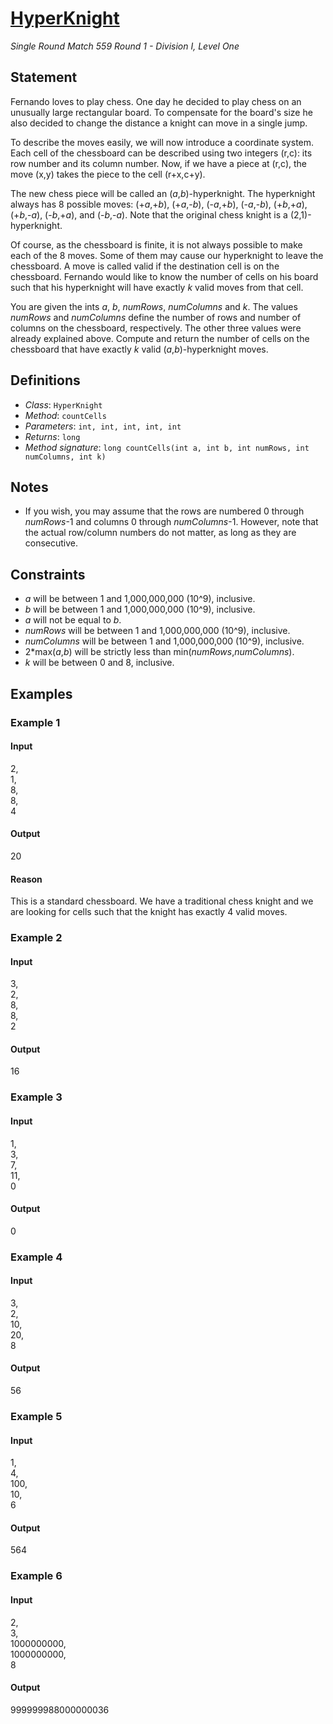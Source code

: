 # [HyperKnight](http://community.topcoder.com/tc?module=ProblemDetail&rd=15181&pm=12201)
*Single Round Match 559 Round 1 - Division I, Level One*

## Statement
Fernando loves to play chess. One day he decided to play chess on an unusually large rectangular board. To compensate for the board's size he also decided to change the distance a knight can move in a single jump.

To describe the moves easily, we will now introduce a coordinate system. Each cell of the chessboard can be described using two integers (r,c): its row number and its column number. Now, if we have a piece at (r,c), the move (x,y) takes the piece to the cell (r+x,c+y).

The new chess piece will be called an (*a*,*b*)-hyperknight. The hyperknight always has 8 possible moves: (+*a*,+*b*), (+*a*,-*b*), (-*a*,+*b*), (-*a*,-*b*), (+*b*,+*a*), (+*b*,-*a*), (-*b*,+*a*), and (-*b*,-*a*). Note that the original chess knight is a (2,1)-hyperknight.

Of course, as the chessboard is finite, it is not always possible to make each of the 8 moves. Some of them may cause our hyperknight to leave the chessboard. A move is called valid if the destination cell is on the chessboard. Fernando would like to know the number of cells on his board such that his hyperknight will have exactly *k* valid moves from that cell.

You are given the ints *a*, *b*, *numRows*, *numColumns* and *k*. The values *numRows* and *numColumns* define the number of rows and number of columns on the chessboard, respectively. The other three values were already explained above. Compute and return the number of cells on the chessboard that have exactly *k* valid (*a*,*b*)-hyperknight moves.

## Definitions
- *Class*: `HyperKnight`
- *Method*: `countCells`
- *Parameters*: `int, int, int, int, int`
- *Returns*: `long`
- *Method signature*: `long countCells(int a, int b, int numRows, int numColumns, int k)`

## Notes
- If you wish, you may assume that the rows are numbered 0 through *numRows*-1 and columns 0 through *numColumns*-1. However, note that the actual row/column numbers do not matter, as long as they are consecutive.

## Constraints
- *a* will be between 1 and 1,000,000,000 (10^9), inclusive.
- *b* will be between 1 and 1,000,000,000 (10^9), inclusive.
- *a* will not be equal to *b*.
- *numRows* will be between 1 and 1,000,000,000 (10^9), inclusive.
- *numColumns* will be between 1 and 1,000,000,000 (10^9), inclusive.
- 2*max(*a*,*b*) will be strictly less than min(*numRows*,*numColumns*).
- *k* will be between 0 and 8, inclusive.

## Examples
### Example 1
#### Input
<c>2,<br />1,<br />8,<br />8,<br />4</c>
#### Output
<c>20</c>
#### Reason
This is a standard chessboard. We have a traditional chess knight and we are looking for cells such that the knight has exactly 4 valid moves.

### Example 2
#### Input
<c>3,<br />2,<br />8,<br />8,<br />2</c>
#### Output
<c>16</c>
### Example 3
#### Input
<c>1,<br />3,<br />7,<br />11,<br />0</c>
#### Output
<c>0</c>
### Example 4
#### Input
<c>3,<br />2,<br />10,<br />20,<br />8</c>
#### Output
<c>56</c>
### Example 5
#### Input
<c>1,<br />4,<br />100,<br />10,<br />6</c>
#### Output
<c>564</c>
### Example 6
#### Input
<c>2,<br />3,<br />1000000000,<br />1000000000,<br />8</c>
#### Output
<c>999999988000000036</c>


